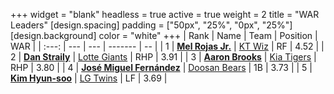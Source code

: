 +++
widget = "blank"
headless = true
active = true
weight = 2
title = "WAR Leaders"
[design.spacing]
padding = ["50px", "25%", "0px", "25%"]
[design.background]
color = "white"
+++
| Rank | Name | Team | Position | WAR |
| :---: | --- | --- | ------- | -- |
| 1 | [**Mel Rojas Jr.**](/players/11380) | [KT Wiz](/teams/KTWiz) | RF | 4.52 |
| 2 | [**Dan Straily**](/players/13648) | [Lotte Giants](/teams/LotteGiants) | RHP | 3.91 |
| 3 | [**Aaron Brooks**](/players/13760) | [Kia Tigers](/teams/KiaTigers) | RHP | 3.80 |
| 4 | [**José Miguel Fernández**](/players/12514) | [Doosan Bears](/teams/DoosanBears) | 1B | 3.73 |
| 5 | [**Kim Hyun-soo**](/players/117) | [LG Twins](/teams/LGTwins) | LF | 3.69 |
